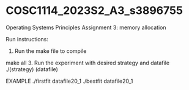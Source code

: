 # COSC1114_2023S2_A3_s3896755
Operating Systems Principles Assignment 3: memory allocation 

Run instructions:
1. Run the make file to compile

make all
3. Run the experiment with desired strategy and datafile
./(strategy) (datafile)

EXAMPLE
./firstfit datafile20_1
./bestfit datafile20_1
